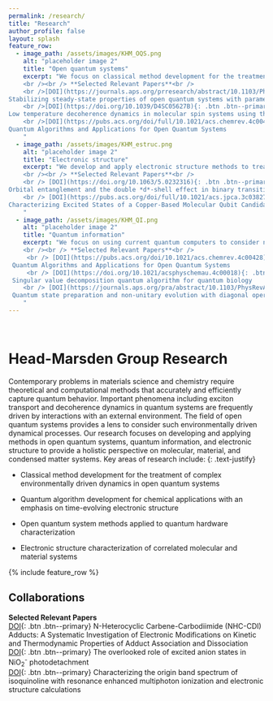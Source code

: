 ```yaml
---
permalink: /research/
title: "Research"
author_profile: false
layout: splash
feature_row:
  - image_path: /assets/images/KHM_OQS.png
    alt: "placeholder image 2"
    title: "Open quantum systems"
    excerpt: "We focus on classical method development for the treatment of open system dynamics in the Markovian and non-Markovian regimes. We also focus on algorithm development to model these dynamics using current Noisy-Intermediate scale quantum computers. 
    <br /><br /> **Selected Relevant Papers**<br />
    <br />[DOI](https://journals.aps.org/prresearch/abstract/10.1103/PhysRevResearch.7.023057){: .btn .btn--primary}
Stabilizing steady-state properties of open quantum systems with parameter engineering
    <br />[DOI](https://doi.org/10.1039/D4SC05627B){: .btn .btn--primary}
Low temperature decoherence dynamics in molecular spin systems using the Lindblad master equation
    <br />[DOI](https://pubs.acs.org/doi/full/10.1021/acs.chemrev.4c00428){: .btn .btn--primary}
Quantum Algorithms and Applications for Open Quantum Systems
    "
  - image_path: /assets/images/KHM_estruc.png
    alt: "placeholder image 2"
    title: "Electronic structure"
    excerpt: "We develop and apply electronic structure methods to treat strong correlation in metal complexes.
    <br /><br /> **Selected Relevant Papers**<br />
    <br /> [DOI](https://doi.org/10.1063/5.0232316){: .btn .btn--primary}
Orbital entanglement and the double *d*-shell effect in binary transition metal molecules  
    <br /> [DOI](https://pubs.acs.org/doi/full/10.1021/acs.jpca.3c03827){: .btn .btn--primary}
Characterizing Excited States of a Copper-Based Molecular Qubit Candidate with Correlated Electronic Structure Methods
    "
  - image_path: /assets/images/KHM_QI.png
    alt: "placeholder image 2"
    title: "Quantum information"
    excerpt: "We focus on using current quantum computers to consider non-unitary quantum processes, and conversely we apply open quantum system methods to better model quantum hardware.
    <br /><br /> **Selected Relevant Papers**<br />
     <br /> [DOI](https://pubs.acs.org/doi/10.1021/acs.chemrev.4c00428){: .btn .btn--primary}
 Quantum Algorithms and Applications for Open Quantum Systems
     <br /> [DOI](https://doi.org/10.1021/acsphyschemau.4c00018){: .btn .btn--primary}
 Singular value decomposition quantum algorithm for quantum biology
    <br /> [DOI](https://journals.aps.org/pra/abstract/10.1103/PhysRevA.106.022414){: .btn .btn--primary}
 Quantum state preparation and non-unitary evolution with diagonal operators
    "
---
```


<br>

# Head-Marsden Group Research

Contemporary problems in materials science and chemistry require theoretical and computational methods that accurately and efficiently capture quantum behavior. Important phenomena including exciton transport and decoherence dynamics in quantum systems are frequently driven by interactions with an external environment. The field of open quantum systems provides a lens to consider such environmentally driven dynamical processes. Our research focuses on developing and applying methods in open quantum systems, quantum information, and electronic structure to provide a holistic perspective on molecular, material, and condensed matter systems. Key areas of research include:
{: .text-justify}

* Classical method development for the treatment of complex environmentally driven dynamics in open quantum systems

* Quantum algorithm development for chemical applications with an emphasis on time-evolving electronic structure

* Open quantum system methods applied to quantum hardware characterization

* Electronic structure characterization of correlated molecular and material systems 

{% include feature_row %}

## Collaborations

**Selected Relevant Papers**
 <br /> [DOI](https://pubs.acs.org/doi/abs/10.1021/acs.joc.5c00225){: .btn .btn--primary}
N-Heterocyclic Carbene-Carbodiimide (NHC-CDI) Adducts: A Systematic Investigation of Electronic Modifications on Kinetic and Thermodynamic Properties of Adduct Association and Dissociation
 <br /> [DOI](https://doi.org/10.1063/5.0188066){: .btn .btn--primary}
The overlooked role of excited anion states in NiO<sub>2</sub><sup>-</sup> photodetachment
 <br /> [DOI](https://pubs.aip.org/aip/jcp/article/159/13/134305/2914200){: .btn .btn--primary}
Characterizing the origin band spectrum of isoquinoline with resonance enhanced multiphoton ionization and electronic structure calculations


